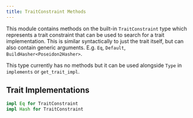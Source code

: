 ```yaml
---
title: TraitConstraint Methods
---
```


This module contains methods on the built-in `TraitConstraint` type which represents
a trait constraint that can be used to search for a trait implementation. This is similar
syntactically to just the trait itself, but can also contain generic arguments. E.g. `Eq`, `Default`,
`BuildHasher<Poseidon2Hasher>`.

This type currently has no methods but it can be used alongside `Type` in `implements` or `get_trait_impl`.

## Trait Implementations

```rust
impl Eq for TraitConstraint
impl Hash for TraitConstraint
```
